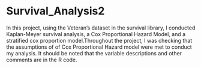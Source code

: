 # Survival_Analysis2
In this project, using the Veteran’s dataset in the survival library, I conducted Kaplan-Meyer survival analysis, a Cox Proportional Hazard Model, and a stratified cox proportion model.Throughout the project, I was checking that the assumptions of of Cox Proportional Hazard model were met to conduct my analysis. It should be noted that the variable descriptions and other comments are in the R code.  
